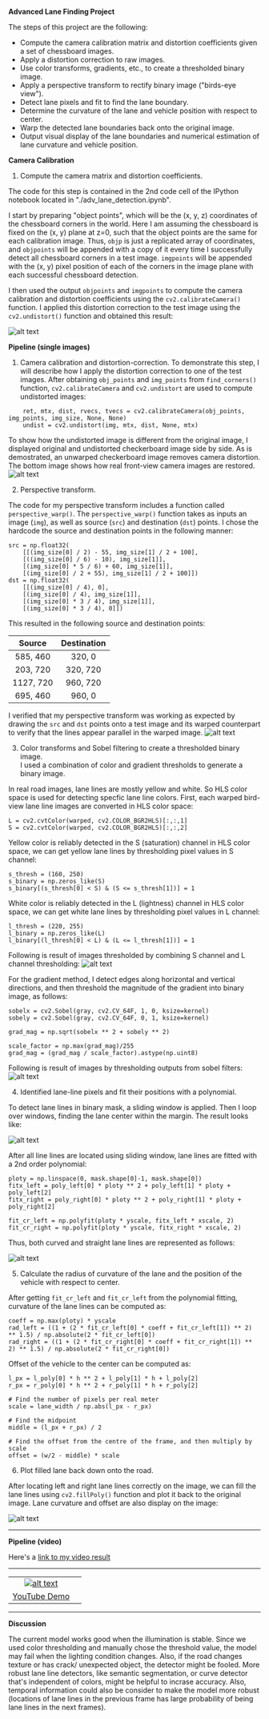 
**Advanced Lane Finding Project**

The steps of this project are the following:

* Compute the camera calibration matrix and distortion coefficients given a set of chessboard images.
* Apply a distortion correction to raw images.
* Use color transforms, gradients, etc., to create a thresholded binary image.
* Apply a perspective transform to rectify binary image ("birds-eye view").
* Detect lane pixels and fit to find the lane boundary.
* Determine the curvature of the lane and vehicle position with respect to center.
* Warp the detected lane boundaries back onto the original image.
* Output visual display of the lane boundaries and numerical estimation of lane curvature and vehicle position.

[//]: # (Image References)


[image2]: ./test_images/test1.jpg "Road Transformed"
[corner]: ./examples/corners.png "Binary Example"
[undist]: ./examples/undistorted.png "Warp Example"

[warped]: ./examples/warped.png "Binary Example"
[color]: ./examples/color_threshold.png "Warp Example"
[sobel]: ./examples/sobel_threshold.png "Binary Example"
[combine]: ./examples/combine_threshold.png "Warp Example"

[fitted]: ./examples/fitted_line.png "Fit Visual"
[polyfit]: ./examples/polyfit.png "Output"
[output]: ./examples/output.png "Output"
[youtube]: ./examples/youtube.png "Output"
[video1]: ./project_video.mp4 "Video"


**Camera Calibration**

1. Compute the camera matrix and distortion coefficients.

The code for this step is contained in the 2nd code cell of the IPython notebook located in "./adv_lane_detection.ipynb".  

I start by preparing "object points", which will be the (x, y, z) coordinates of the chessboard corners in the world. Here I am assuming the chessboard is fixed on the (x, y) plane at z=0, such that the object points are the same for each calibration image.  Thus, `objp` is just a replicated array of coordinates, and `objpoints` will be appended with a copy of it every time I successfully detect all chessboard corners in a test image.  `imgpoints` will be appended with the (x, y) pixel position of each of the corners in the image plane with each successful chessboard detection.  

I then used the output `objpoints` and `imgpoints` to compute the camera calibration and distortion coefficients using the `cv2.calibrateCamera()` function.  I applied this distortion correction to the test image using the `cv2.undistort()` function and obtained this result: 

![alt text][corner]

**Pipeline (single images)**

1. Camera calibration and distortion-correction.
To demonstrate this step, I will describe how I apply the distortion correction to one of the test images.  After obtaining `obj_points` and `img_points` from `find_corners()` function, `cv2.calibrateCamera` and `cv2.undistort` are used to compute undistorted images:
```
    ret, mtx, dist, rvecs, tvecs = cv2.calibrateCamera(obj_points, img_points, img_size, None, None)
    undist = cv2.undistort(img, mtx, dist, None, mtx)
```

To show how the undistorted image is different from the original image, I displayed original and undistorted checkerboard image side by side. As is demostrated, an unwarped checkerboard image removes camera distortion. The bottom image shows how real front-view camera images are restored. 
![alt text][undist]

2. Perspective transform.

The code for my perspective transform includes a function called `perspective_warp()`. The `perspective_warp()` function takes as inputs an image (`img`), as well as source (`src`) and destination (`dst`) points.  I chose the hardcode the source and destination points in the following manner:

```
src = np.float32(
    [[(img_size[0] / 2) - 55, img_size[1] / 2 + 100],
    [((img_size[0] / 6) - 10), img_size[1]],
    [(img_size[0] * 5 / 6) + 60, img_size[1]],
    [(img_size[0] / 2 + 55), img_size[1] / 2 + 100]])
dst = np.float32(
    [[(img_size[0] / 4), 0],
    [(img_size[0] / 4), img_size[1]],
    [(img_size[0] * 3 / 4), img_size[1]],
    [(img_size[0] * 3 / 4), 0]])

```
This resulted in the following source and destination points:

| Source        | Destination   | 
|:-------------:|:-------------:| 
| 585, 460      | 320, 0        | 
| 203, 720      | 320, 720      |
| 1127, 720     | 960, 720      |
| 695, 460      | 960, 0        |

I verified that my perspective transform was working as expected by drawing the `src` and `dst` points onto a test image and its warped counterpart to verify that the lines appear parallel in the warped image.
![alt text][warped]


3. Color transforms and Sobel filtering to create a thresholded binary image.  
I used a combination of color and gradient thresholds to generate a binary image. 

In real road images, lane lines are mostly yellow and white. So HLS color space is used for detecting specfic lane line colors. First, each warped bird-view lane line images are converted in HLS color space:

    L = cv2.cvtColor(warped, cv2.COLOR_BGR2HLS)[:,:,1]
    S = cv2.cvtColor(warped, cv2.COLOR_BGR2HLS)[:,:,2]

Yellow color is reliably detected in the S (saturation) channel in HLS color space, we can get yellow lane lines by thresholding pixel values in S channel:

    s_thresh = (160, 250)
    s_binary = np.zeros_like(S)
    s_binary[(s_thresh[0] < S) & (S <= s_thresh[1])] = 1

White color is reliably detected in the L (lightness) channel in HLS color space, we can get white lane lines by thresholding pixel values in L channel:

    l_thresh = (220, 255)
    l_binary = np.zeros_like(L)
    l_binary[(l_thresh[0] < L) & (L <= l_thresh[1])] = 1

Following is result of images thresholded by combining S channel and L channel thresholding:
![alt text][color]

For the gradient method, I detect edges along horizontal and vertical directions, and then threshold the magnitude of the gradient into binary image, as follows:

    sobelx = cv2.Sobel(gray, cv2.CV_64F, 1, 0, ksize=kernel)
    sobely = cv2.Sobel(gray, cv2.CV_64F, 0, 1, ksize=kernel)
    
    grad_mag = np.sqrt(sobelx ** 2 + sobely ** 2)
    
    scale_factor = np.max(grad_mag)/255 
    grad_mag = (grad_mag / scale_factor).astype(np.uint8) 

Following is result of images by thresholding outputs from sobel filters:
![alt text][sobel]



4. Identified lane-line pixels and fit their positions with a polynomial.

To detect lane lines in binary mask, a sliding window is applied. Then I loop over windows, finding the lane center within the margin. The result looks like:

![alt text][fitted]

After all line lines are located using sliding window, lane lines are fitted with a 2nd order polynomial:

    ploty = np.linspace(0, mask.shape[0]-1, mask.shape[0])
    fitx_left = poly_left[0] * ploty ** 2 + poly_left[1] * ploty + poly_left[2]
    fitx_right = poly_right[0] * ploty ** 2 + poly_right[1] * ploty + poly_right[2]
    
    fit_cr_left = np.polyfit(ploty * yscale, fitx_left * xscale, 2)
    fit_cr_right = np.polyfit(ploty * yscale, fitx_right * xscale, 2)

Thus, both curved and straight lane lines are represented as follows:

![alt text][polyfit]


5. Calculate the radius of curvature of the lane and the position of the vehicle with respect to center.

After getting `fit_cr_left` and `fit_cr_left` from the polynomial fitting, curvature of the lane lines can be computed as:

    coeff = np.max(ploty) * yscale
    rad_left = ((1 + (2 * fit_cr_left[0] * coeff + fit_cr_left[1]) ** 2) ** 1.5) / np.absolute(2 * fit_cr_left[0])
    rad_right = ((1 + (2 * fit_cr_right[0] * coeff + fit_cr_right[1]) ** 2) ** 1.5) / np.absolute(2 * fit_cr_right[0])

Offset of the vehicle to the center can be computed as: 

    l_px = l_poly[0] * h ** 2 + l_poly[1] * h + l_poly[2]
    r_px = r_poly[0] * h ** 2 + r_poly[1] * h + r_poly[2]
    
    # Find the number of pixels per real meter
    scale = lane_width / np.abs(l_px - r_px)
    
    # Find the midpoint
    middle = (l_px + r_px) / 2
    
    # Find the offset from the centre of the frame, and then multiply by scale
    offset = (w/2 - middle) * scale


6. Plot filled lane back down onto the road.

After locating left and right lane lines correctly on the image, we can fill the lane lines using `cv2.fillPoly()` function and plot it back to the original image. Lane curvature and offset are also display on the image:

![alt text][output]

---

**Pipeline (video)**

Here's a [link to my video result](./project_video.mp4)

---
| ||
|:--------:|:------------:|
|[![alt text][youtube]](https://youtu.be/PKwybqKYoZQ)|
|[YouTube Demo](https://youtu.be/PKwybqKYoZQ)|

---

**Discussion**


The current model works good when the illumination is stable. Since we used color thresholding and manually chose the threshold value, the model may fail when the lighting condition changes. Also, if the road changes texture or has crack/ unexpected object, the detector might be fooled. More robust lane line detectors, like semantic segmentation, or curve detector that's independent of colors, might be helpful to incrase accuracy. Also, temporal information could also be consider to make the model more robust (locations of lane lines in the previous frame has large probability of being lane lines in the next frames). 




